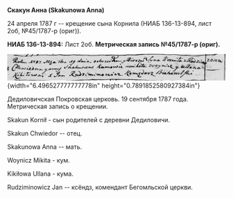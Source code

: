 **Скакун Анна (Skakunowa Anna)**

24 апреля 1787 г -- крещение сына Корнила (НИАБ 136-13-894, лист 2об,
№45/1787-р (ориг)).

**НИАБ 136-13-894:** Лист 2об. **Метрическая запись №45/1787-р (ориг).**

![](./media/22af5279b6fa6871ba792554e71aee66e226d59d.png){width="6.496527777777778in"
height="0.7891852580927384in"}

Дедиловичская Покровская церковь. 19 сентября 1787 года. Метрическая
запись о крещении.

Skakun Kornił - сын родителей с деревни Дедиловичи.

Skakun Chwiedor -- отец.

Skakunowa Anna -- мать.

Woynicz Mikita - кум.

Kikiłowa Ullana - кума.

Rudziminowicz Jan -- ксёндз, комендант Бегомльской церкви.
